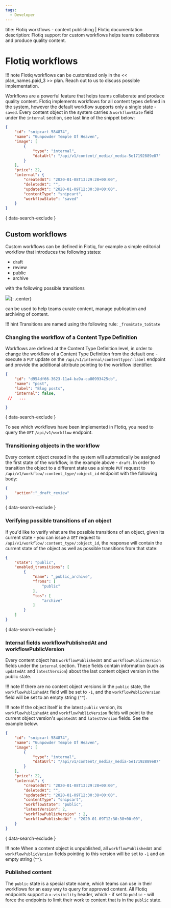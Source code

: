 ```yaml
---
tags:
  - Developer
---
```


title: Flotiq workflows - content publishing | Flotiq documentation
description: Flotiq support for custom workflows helps teams collaborate and produce quality content.

# Flotiq workflows

!!! note
    Flotiq workflows can be customized only in the << plan_names.paid_3 >> plan.
    Reach out to us to discuss possible implementation.

Workflows are a powerful feature that helps teams collaborate and produce quality content.
Flotiq implements workflows for all content types defined in the system, however the default 
workflow supports only a single state - `saved`. Every content object in the system carries a `workflowState` field under the `internal` section, see last line of the snippet below:

```json
{
    "id": "snipcart-584874",
    "name": "Gunpowder Temple Of Heaven",
    "image": [
        {
            "type": "internal",
            "dataUrl": "/api/v1/content/_media/_media-5e17192889e87"
        }
    ],
    "price": 22,
    "internal": {
        "createdAt": "2020-01-08T13:29:28+00:00",
        "deletedAt": "",
        "updatedAt": "2020-01-09T12:30:38+00:00",
        "contentType": "snipcart",
        "workflowState": "saved"
    }
}
```
{ data-search-exclude }

## Custom workflows

Custom workflows can be defined in Flotiq, for example a simple editorial workflow that introduces the following states:

- draft
- review
- public
- archive

with the following possible transitions

![](./images/publishing-workflow.svg){: .center}

can be used to help teams curate content, manage publication and archiving of content.

!!! hint
    Transitions are named using the following rule: `_fromState_toState`


### Changing the workflow of a Content Type Definition

Workflows are defined at the Content Type Definition level, in order to change the workflow of a Content Type Definition from the default one - execute a `PUT` update on the `/api/v1/internal/contenttype/:label` endpoint and provide the additional attribute pointing to the workflow identifier:

```json
{
    "id": "d954df66-3623-11a4-ba9a-ca80993425cb",
    "name": "post",
    "label": "Blog posts",
    "internal": false,
 //   ...

}
```
{ data-search-exclude }

To see which workflows have been implemented in Flotiq, you need to query the `GET` `/api/v1/workflow` endpoint.

### Transitioning objects in the workflow

Every content object created in the system will automatically be assigned the first state of the workflow, in the example above - `draft`. In order to transition the object to a different state use a simple `PUT` request to `/api/v1/workflow/:content_type/:object_id` endpoint with the following body:

```json
{
    "action":"_draft_review"
}
```
{ data-search-exclude }

### Verifying possible transitions of an object

If you'd like to verify what are the possible transitions of an object, given its current state - you can issue a `GET` request to `/api/v1/workflow/:content_type/:object_id`, the response will contain the current state of the object as well as possible transitions from that state:

```json
{
    "state": "public",
    "enabled_transitions": [
        {
            "name": "_public_archive",
            "froms": [
                "public"
            ],
            "tos": [
                "archive"
            ]
        }
    ]
}
```
{ data-search-exclude }

### Internal fields workflowPublishedAt and workflowPublicVersion

Every content object has `workflowPublishedAt` and `workflowPublicVersion` fields under the `internal` section. These fields contain information (such as `updatedAt` and `latestVersion`) about the last content object version in the public state.

!!! note
    If there are no content object versions in the `public` state, the `workflowPublishedAt` field will be set to `-1`, and the `workflowPublicVersion` field will be set to an empty string (`""`).

!!! note
    If the object itself is the latest `public` version, its `workflowPublishedAt` and `workflowPublicVersion` fields will point to the current object version's `updatedAt` and `latestVersion` fields. See the example below.

```json
{
    "id": "snipcart-584874",
    "name": "Gunpowder Temple Of Heaven",
    "image": [
        {
            "type": "internal",
            "dataUrl": "/api/v1/content/_media/_media-5e17192889e87"
        }
    ],
    "price": 22,
    "internal": {
        "createdAt": "2020-01-08T13:29:28+00:00",
        "deletedAt": "",
        "updatedAt": "2020-01-09T12:30:38+00:00",
        "contentType": "snipcart",
        "workflowState": "public",
        "latestVersion": 2,
        "workflowPublicVersion" : 2, 
        "workflowPublishedAt" : "2020-01-09T12:30:38+00:00",
    }
}
```
{ data-search-exclude }

!!! note
    When a content object is unpublished, all `workflowPublishedAt` and `workflowPublicVersion` fields pointing to this version will be set to `-1` and an empty string (`""`).

### Published content

The `public` state is a special state name, which teams can use in their workflows for an easy way to query for approved content. All Flotiq endpoints support a `x-visibility` header, which - if set to `public` - will force the endpoints to limit their work to content that is in the `public` state.
